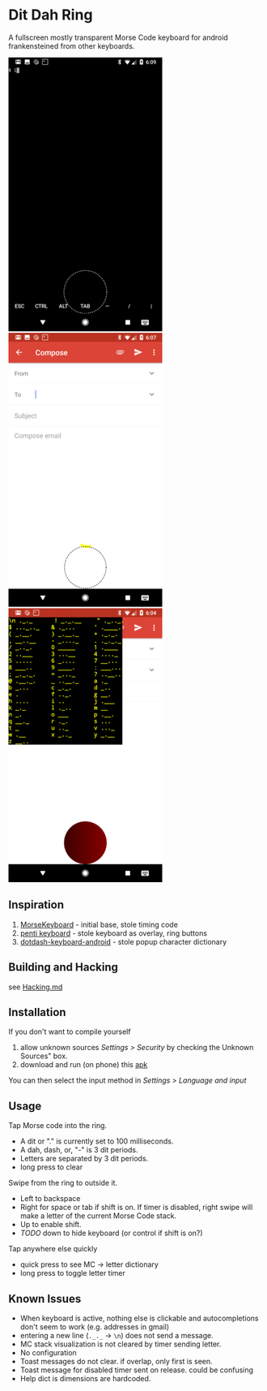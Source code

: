 # Dit Dah Ring
A fullscreen mostly transparent Morse Code keyboard for android frankensteined from other keyboards.

![termux](imgs/darkbg.png?raw=True)
![gmail](imgs/whitebg_ditdah.png?raw=True)
![dictionary](imgs/push_and_dict.png?raw=True)

## Inspiration
 1. [MorseKeyboard](https://github.com/gitonwithit/MorseKeyboard.git) - initial base, stole timing code
 1. [penti keyboard](https://software-lab.de/penti.html) - stole keyboard as overlay, ring buttons
 3. [dotdash-keyboard-android](https://github.com/agwells/dotdash-keyboard-android) - stole popup character dictionary

## Building and Hacking
see [Hacking.md](./Hacking.md)

## Installation
If you don't want to compile yourself
1. allow unknown sources *Settings > Security* by checking the Unknown Sources" box.
2. download and run (on phone) this [apk](./app/build/outputs/apk/debug/app-debug.apk?raw=True)

You can then select the input method in *Settings > Language and input*

## Usage
Tap Morse code into the ring.
 * A dit or "." is currently set to 100 milliseconds. 
 * A dah, dash, or, "-" is 3 dit periods. 
 * Letters are separated by 3 dit periods. 
 * long press to clear

Swipe from the ring to outside it.
 * Left to backspace
 * Right for space or tab if shift is on. If timer is disabled, right swipe will make a letter of the current Morse Code stack.
 * Up to enable shift. 
 * *TODO* down to hide keyboard (or control if shift is on?)

Tap anywhere else quickly
 * quick press to see MC -> letter dictionary
 * long press to toggle letter timer


## Known Issues
- When keyboard is active, nothing else is clickable and autocompletions don't seem to work (e.g. addresses in gmail)
- entering a new line (`._._` -> `\n`) does not send a message.
- MC stack visualization is not cleared by timer sending letter.
- No configuration
- Toast messages do not clear. if overlap, only first is seen.
- Toast message for disabled timer sent on release. could be confusing
- Help dict is dimensions are hardcoded.
